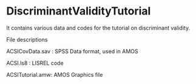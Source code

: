 # DiscriminantValidityTutorial
It contains various data and codes for the tutorial on discriminant validity.

File descriptions

ACSICovData.sav : SPSS Data format, used in AMOS 

ACSI.ls8 : LISREL code

ACSITutorial.amw: AMOS Graphics file
